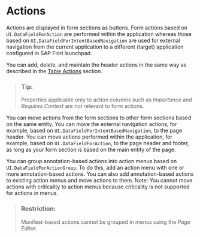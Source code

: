 <!-- loio07012f9c566342bf8f1bb1c2d74e3d81 -->

# Actions

Actions are displayed in form sections as buttons. Form actions based on `UI.DataFieldForAction` are performed within the application whereas those based on `UI.DataFieldForIntentBasedNavigation` are used for external navigation from the current application to a different \(target\) application configured in SAP Fiori launchpad.

You can add, delete, and maintain the header actions in the same way as described in the [Table Actions](table-actions-da1931b.md) section.

> ### Tip:  
> Properties applicable only to action columns such as *Importance* and *Requires Context* are not relevant to form actions.

You can move actions from the form sections to other form sections based on the same entity. You can move the external navigation actions, for example, based on `UI.DataFieldForIntentBasedNavigation`, to the page header. You can move actions performed within the application, for example, based on `UI.DataFieldForAction`, to the page header and footer, as long as your form section is based on the main entity of the page.

You can group annotation-based actions into action menus based on `UI.DataFieldForActionGroup`. To do this, add an action menu with one or more annotation-based actions. You can also add annotation-based actions to existing action menus and move actions to them. Note: You cannot move actions with criticality to action menus because criticality is not supported for actions in menus.

> ### Restriction:  
> Manifest-based actions cannot be grouped in menus using the *Page Editor*.


